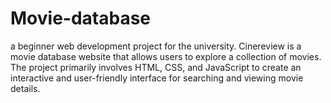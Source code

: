 # Movie-database
  a beginner web  development project for the university. Cinereview is a movie database website that allows users to  explore a collection of movies. The project primarily involves HTML, CSS, and JavaScript to create an  interactive and user-friendly interface for searching and viewing movie details. 
